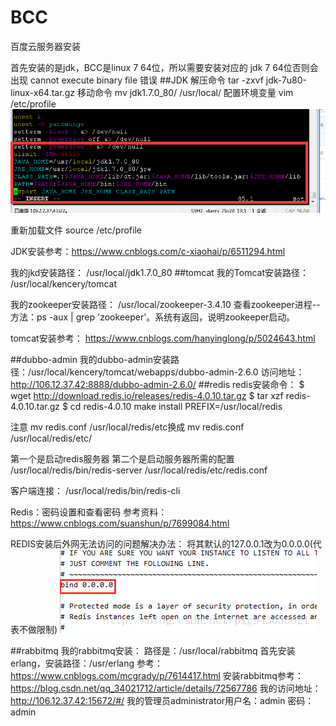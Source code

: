 # BCC
百度云服务器安装

首先安装的是jdk，BCC是linux 7 64位，所以需要安装对应的 jdk 7 64位否则会出现 cannot execute binary file 错误
##JDK
解压命令 tar -zxvf jdk-7u80-linux-x64.tar.gz
移动命令 mv jdk1.7.0_80/ /usr/local/
配置环境变量 vim /etc/profile
![Image text](https://github.com/lixing20080830/BCC/raw/master/images-folder/environment.png)

重新加载文件 source /etc/profile
  
JDK安装参考：https://www.cnblogs.com/c-xiaohai/p/6511294.html

我的jkd安装路径：
/usr/local/jdk1.7.0_80
##tomcat
我的Tomcat安装路径：
/usr/local/kencery/tomcat

我的zookeeper安装路径：
/usr/local/zookeeper-3.4.10
查看zookeeper进程--方法：ps -aux | grep 'zookeeper'。系统有返回，说明zookeeper启动。

tomcat安装参考：
https://www.cnblogs.com/hanyinglong/p/5024643.html

##dubbo-admin
我的dubbo-admin安装路径：/usr/local/kencery/tomcat/webapps/dubbo-admin-2.6.0
访问地址：http://106.12.37.42:8888/dubbo-admin-2.6.0/
##redis
redis安装命令：
$ wget http://download.redis.io/releases/redis-4.0.10.tar.gz
$ tar xzf redis-4.0.10.tar.gz
$ cd redis-4.0.10
make install PREFIX=/usr/local/redis

注意 mv redis.conf /usr/local/redis/etc换成 mv redis.conf /usr/local/redis/etc/

第一个是启动redis服务器
第二个是启动服务器所需的配置
/usr/local/redis/bin/redis-server /usr/local/redis/etc/redis.conf

客户端连接：
/usr/local/redis/bin/redis-cli 

Redis：密码设置和查看密码
参考资料：https://www.cnblogs.com/suanshun/p/7699084.html

REDIS安装后外网无法访问的问题解决办法：
将其默认的127.0.0.1改为0.0.0.0(代表不做限制)
![Image text](https://github.com/lixing20080830/BCC/raw/master/images-folder/redis.png)

##rabbitmq
我的rabbitmq安装：
路径是：/usr/local/rabbitmq
首先安装erlang，安装路径：/usr/erlang
参考：https://www.cnblogs.com/mcgrady/p/7614417.html
安装rabbitmq参考：https://blog.csdn.net/qq_34021712/article/details/72567786
我的访问地址：http://106.12.37.42:15672/#/
我的管理员administrator用户名：admin 密码：admin



